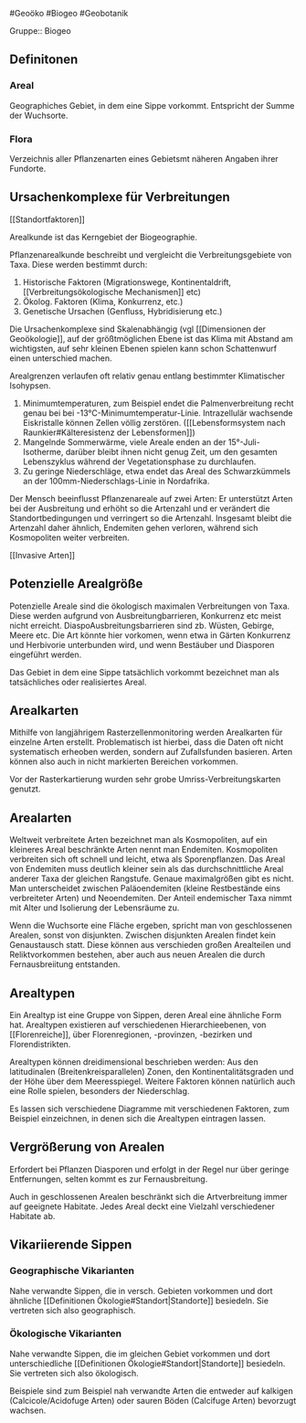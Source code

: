 #Geoöko #Biogeo #Geobotanik 

Gruppe:: Biogeo

## Definitonen

### Areal

Geographiches Gebiet, in dem eine Sippe vorkommt. Entspricht der Summe der Wuchsorte.

### Flora

Verzeichnis aller Pflanzenarten eines Gebietsmt näheren Angaben ihrer Fundorte.

## Ursachenkomplexe für Verbreitungen

[[Standortfaktoren]]

Arealkunde ist das Kerngebiet der Biogeographie.

Pflanzenarealkunde beschreibt und vergleicht die Verbreitungsgebiete von Taxa. Diese werden bestimmt durch:
1. Historische Faktoren (Migrationswege, Kontinentaldrift, [[Verbreitungsökologische Mechanismen]] etc)
2. Ökolog. Faktoren (Klima, Konkurrenz, etc.)
3. Genetische Ursachen (Genfluss, Hybridisierung etc.)

Die Ursachenkomplexe sind Skalenabhängig (vgl [[Dimensionen der Geoökologie]], auf der größtmöglichen Ebene ist das Klima mit Abstand am wichtigsten, auf sehr kleinen Ebenen spielen kann schon Schattenwurf einen unterschied machen.

Arealgrenzen verlaufen oft relativ genau entlang bestimmter Klimatischer Isohypsen.
1. Minimumtemperaturen, zum Beispiel endet die Palmenverbreitung recht genau bei bei -13°C-Minimumtemperatur-Linie. Intrazellulär wachsende Eiskristalle können Zellen völlig zerstören. ([[Lebensformsystem nach Raunkier#Kälteresistenz der Lebensformen]])
2. Mangelnde Sommerwärme, viele Areale enden an der 15°-Juli-Isotherme, darüber bleibt ihnen nicht genug Zeit, um den gesamten Lebenszyklus während der Vegetationsphase zu durchlaufen.
3. Zu geringe Niederschläge, etwa endet das Areal des Schwarzkümmels an der 100mm-Niederschlags-Linie in Nordafrika.

Der Mensch beeinflusst Pflanzenareale auf zwei Arten: Er unterstützt Arten bei der Ausbreitung und erhöht so die Artenzahl und er verändert die Standortbedingungen und verringert so die Artenzahl. Insgesamt bleibt die Artenzahl daher ähnlich, Endemiten gehen verloren, während sich Kosmopoliten weiter verbreiten.

[[Invasive Arten]]

## Potenzielle Arealgröße

Potenzielle Areale sind die ökologisch maximalen Verbreitungen von Taxa. Diese werden aufgrund von Ausbreitungbarrieren, Konkurrenz etc meist nicht erreicht. DiaspoAusbreitungsbarrieren sind zb. Wüsten, Gebirge, Meere etc. Die Art könnte hier vorkomen, wenn etwa in Gärten Konkurrenz und Herbivorie unterbunden wird, und wenn Bestäuber und Diasporen eingeführt werden. 

Das Gebiet in dem eine Sippe tatsächlich vorkommt bezeichnet man als tatsächliches oder realisiertes Areal.

## Arealkarten

Mithilfe von langjährigem Rasterzellenmonitoring werden Arealkarten für einzelne Arten erstellt. Problematisch ist hierbei, dass die Daten oft nicht systematisch erheoben werden, sondern auf Zufallsfunden basieren. Arten können also auch in nicht markierten Bereichen vorkommen.

Vor der Rasterkartierung wurden sehr grobe Umriss-Verbreitungskarten genutzt.

## Arealarten

Weltweit verbreitete Arten bezeichnet man als Kosmopoliten, auf ein kleineres Areal beschränkte Arten nennt man Endemiten. Kosmopoliten verbreiten sich oft schnell und leicht, etwa als Sporenpflanzen. Das Areal von Endemiten muss deutlich kleiner sein als das durchschnittliche Areal anderer Taxa der gleichen Rangstufe. Genaue maximalgrößen gibt es nicht. 
Man unterscheidet zwischen Paläoendemiten (kleine Restbestände eins verbreiteter Arten) und Neoendemiten. Der Anteil endemischer Taxa nimmt mit Alter und Isolierung der Lebensräume zu.

Wenn die Wuchsorte eine Fläche ergeben, spricht man von geschlossenen Arealen, sonst von disjunkten. Zwischen disjunkten Arealen findet kein Genaustausch statt. Diese können aus verschieden großen Arealteilen und Reliktvorkommen bestehen, aber auch aus neuen Arealen die durch Fernausbreiitung entstanden.

## Arealtypen

Ein Arealtyp ist eine Gruppe von Sippen, deren Areal eine ähnliche Form hat. Arealtypen existieren auf verschiedenen Hierarchieebenen, von [[Florenreiche]], über Florenregionen, -provinzen, -bezirken und Florendistrikten.

Arealtypen können dreidimensional beschrieben werden: Aus den latitudinalen (Breitenkreisparallelen)  Zonen, den Kontinentalitätsgraden und der Höhe über dem Meeresspiegel. Weitere Faktoren können natürlich auch eine Rolle spielen, besonders der Niederschlag.

Es lassen sich verschiedene Diagramme mit verschiedenen Faktoren, zum Beispiel  einzeichnen, in denen sich die Arealtypen eintragen lassen.

## Vergrößerung von Arealen

Erfordert bei Pflanzen Diasporen und erfolgt in der Regel nur über geringe Entfernungen, selten kommt es zur Fernausbreitung.

Auch in geschlossenen Arealen beschränkt sich die Artverbreitung immer auf geeignete Habitate. Jedes Areal deckt eine Vielzahl verschiedener Habitate ab.

## Vikariierende Sippen

### Geographische Vikarianten

Nahe verwandte Sippen, die in versch. Gebieten vorkommen und dort ähnliche [[Definitionen Ökologie#Standort|Standorte]] besiedeln. Sie vertreten sich also geographisch.

### Ökologische Vikarianten

Nahe verwandte Sippen, die im gleichen Gebiet vorkommen und dort unterschiedliche [[Definitionen Ökologie#Standort|Standorte]] besiedeln. Sie vertreten sich also ökologisch.

Beispiele sind zum Beispiel nah verwandte Arten die entweder auf kalkigen (Calcicole/Acidofuge Arten) oder sauren Böden (Calcifuge Arten) bevorzugt wachsen.